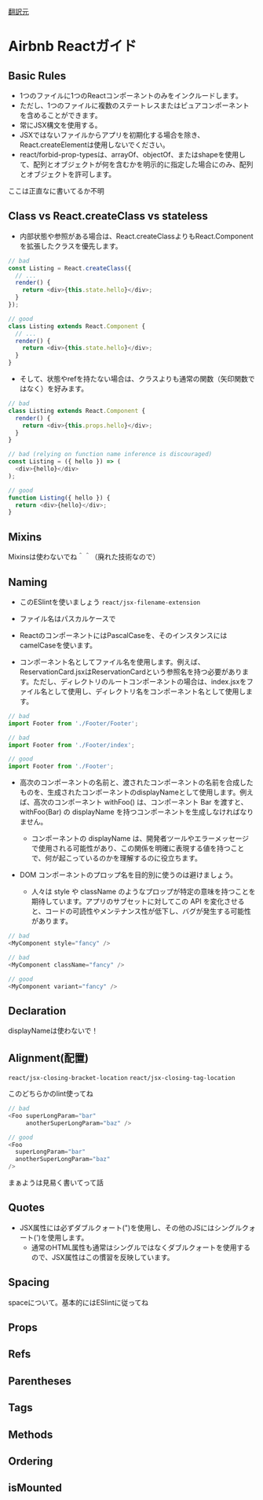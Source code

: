 [翻訳元](https://github.com/airbnb/javascript/tree/master/react#airbnb-reactjsx-style-guide)

# Airbnb Reactガイド

## Basic Rules

- 1つのファイルに1つのReactコンポーネントのみをインクルードします。
- ただし、1つのファイルに複数のステートレスまたはピュアコンポーネントを含めることができます。
- 常にJSX構文を使用する。
- JSXではないファイルからアプリを初期化する場合を除き、React.createElementは使用しないでください。
- react/forbid-prop-typesは、arrayOf、objectOf、またはshapeを使用して、配列とオブジェクトが何を含むかを明示的に指定した場合にのみ、配列とオブジェクトを許可します。

ここは正直なに書いてるか不明

## Class vs React.createClass vs stateless

- 内部状態や参照がある場合は、React.createClassよりもReact.Componentを拡張したクラスを優先します。

```js
// bad
const Listing = React.createClass({
  // ...
  render() {
    return <div>{this.state.hello}</div>;
  }
});

// good
class Listing extends React.Component {
  // ...
  render() {
    return <div>{this.state.hello}</div>;
  }
}
```

- そして、状態やrefを持たない場合は、クラスよりも通常の関数（矢印関数ではなく）を好みます。

```js
// bad
class Listing extends React.Component {
  render() {
    return <div>{this.props.hello}</div>;
  }
}

// bad (relying on function name inference is discouraged)
const Listing = ({ hello }) => (
  <div>{hello}</div>
);

// good
function Listing({ hello }) {
  return <div>{hello}</div>;
}
```

## Mixins

Mixinsは使わないでね＾＾（廃れた技術なので）

## Naming

- このESlintを使いましょう
`react/jsx-filename-extension`
- ファイル名はパスカルケースで
- ReactのコンポーネントにはPascalCaseを、そのインスタンスにはcamelCaseを使います。

- コンポーネント名としてファイル名を使用します。例えば、ReservationCard.jsxはReservationCardという参照名を持つ必要があります。ただし、ディレクトリのルートコンポーネントの場合は、index.jsxをファイル名として使用し、ディレクトリ名をコンポーネント名として使用します。

```js
// bad
import Footer from './Footer/Footer';

// bad
import Footer from './Footer/index';

// good
import Footer from './Footer';
```

- 高次のコンポーネントの名前と、渡されたコンポーネントの名前を合成したものを、生成されたコンポーネントのdisplayNameとして使用します。例えば、高次のコンポーネント withFoo() は、コンポーネント Bar を渡すと、withFoo(Bar) の displayName を持つコンポーネントを生成しなければなりません。
  - コンポーネントの displayName は、開発者ツールやエラーメッセージで使用される可能性があり、この関係を明確に表現する値を持つことで、何が起こっているのかを理解するのに役立ちます。

- DOM コンポーネントのプロップ名を目的別に使うのは避けましょう。
  - 人々は style や className のようなプロップが特定の意味を持つことを期待しています。アプリのサブセットに対してこの API を変化させると、コードの可読性やメンテナンス性が低下し、バグが発生する可能性があります。

```js
// bad
<MyComponent style="fancy" />

// bad
<MyComponent className="fancy" />

// good
<MyComponent variant="fancy" />
```

## Declaration

displayNameは使わないで！

## Alignment(配置)

`react/jsx-closing-bracket-location` `react/jsx-closing-tag-location`

このどちらかのlint使ってね

```js
// bad
<Foo superLongParam="bar"
     anotherSuperLongParam="baz" />

// good
<Foo
  superLongParam="bar"
  anotherSuperLongParam="baz"
/>
```

まぁようは見易く書いてって話

## Quotes

- JSX属性には必ずダブルクォート(")を使用し、その他のJSにはシングルクォート(')を使用します。
  - 通常のHTML属性も通常はシングルではなくダブルクォートを使用するので、JSX属性はこの慣習を反映しています。

## Spacing

spaceについて。基本的にはESlintに従ってね

## Props



## Refs

## Parentheses

## Tags

## Methods

## Ordering

## isMounted
